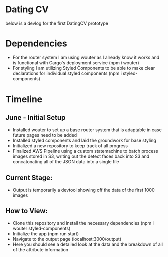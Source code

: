 # Dating CV
below is a devlog for the first DatingCV prototype

# Dependencies
- For the router system I am using wouter as I already know it works and is functional with Cargo's deployment service (npm i wouter)
- For styling I am utilizing Styled Components to be able to make clear declarations for individual styled components (npm i styled-components)

# Timeline

## June - Initial Setup
- Installed wouter to set up a base router system that is adaptable in case future pages need to be added 
- Installed styled components and laid the groundwork for base styling
- Initialized a new repository to keep track of all progress
- Finalized AWS Pipeline using a custom statemachine to batch process images stored in S3, writing out the detect faces back into S3 and concatonating all of the JSON data into a single file


## Current Stage:
- Output is temporarily a devtool showing off the data of the first 1000 images

## How to View:
- Clone this repository and install the necessary dependencies (npm i wouter styled-components)
- Initialize the app (npm run start)
- Navigate to the output page (localhost:3000/output)
- Here you should see a detailed look at the data and the breakdown of all of the attribute information
